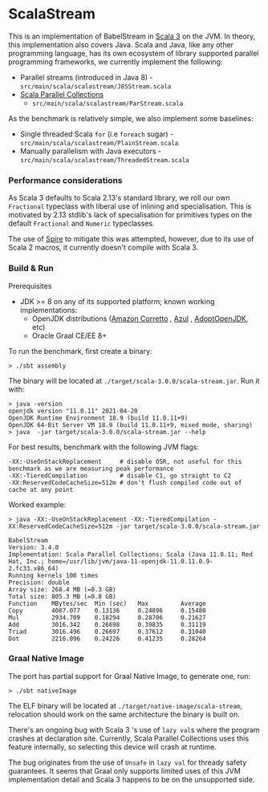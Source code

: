 ScalaStream
===========

This is an implementation of BabelStream
in [Scala 3](https://docs.scala-lang.org/scala3/new-in-scala3.html) on the JVM. In theory, this
implementation also covers Java. Scala and Java, like any other programming language, has its own
ecosystem of library supported parallel programming frameworks, we currently implement the
following:

* Parallel streams (introduced in Java 8) - `src/main/scala/scalastream/J8SStream.scala`
* [Scala Parallel Collections](https://github.com/scala/scala-parallel-collections)
    - `src/main/scala/scalastream/ParStream.scala`

As the benchmark is relatively simple, we also implement some baselines:

* Single threaded Scala `for` (i.e `foreach` sugar) - `src/main/scala/scalastream/PlainStream.scala`
* Manually parallelism with Java executors - `src/main/scala/scalastream/ThreadedStream.scala`

### Performance considerations

As Scala 3 defaults to Scala 2.13's standard library, we roll our own `Fractional` typeclass with
liberal use of inlining and specialisation. This is motivated by 2.13 stdlib's lack of
specialisation for primitives types on the default `Fractional` and `Numeric` typeclasses.

The use of [Spire](https://github.com/typelevel/spire) to mitigate this was attempted, however, due
to its use of Scala 2 macros, it currently doesn't compile with Scala 3.

### Build & Run

Prerequisites

* JDK >= 8 on any of its supported platform; known working implementations:
    - OpenJDK
      distributions ([Amazon Corretto](https://docs.aws.amazon.com/corretto/latest/corretto-11-ug/downloads-list.html)
      , [Azul](https://www.azul.com/downloads/?version=java-11-lts&package=jdk)
      , [AdoptOpenJDK](https://adoptopenjdk.net/), etc)
    - Oracle Graal CE/EE 8+

To run the benchmark, first create a binary:

```shell
> ./sbt assembly
```

The binary will be located at `./target/scala-3.0.0/scala-stream.jar`. Run it with:

```shell
> java -version 
openjdk version "11.0.11" 2021-04-20
OpenJDK Runtime Environment 18.9 (build 11.0.11+9)
OpenJDK 64-Bit Server VM 18.9 (build 11.0.11+9, mixed mode, sharing)
> java  -jar target/scala-3.0.0/scala-stream.jar --help

```

For best results, benchmark with the following JVM flags:

```
-XX:-UseOnStackReplacement     # disable OSR, not useful for this benchmark as we are measuring peak performance  
-XX:-TieredCompilation         # disable C1, go straight to C2 
-XX:ReservedCodeCacheSize=512m # don't flush compiled code out of cache at any point 
```

Worked example:

```shell
> java -XX:-UseOnStackReplacement -XX:-TieredCompilation -XX:ReservedCodeCacheSize=512m -jar target/scala-3.0.0/scala-stream.jar

BabelStream
Version: 3.4.0
Implementation: Scala Parallel Collections; Scala (Java 11.0.11; Red Hat, Inc.; home=/usr/lib/jvm/java-11-openjdk-11.0.11.0.9-2.fc33.x86_64)
Running kernels 100 times
Precision: double
Array size: 268.4 MB (=0.3 GB)
Total size: 805.3 MB (=0.8 GB)
Function    MBytes/sec  Min (sec)   Max         Average     
Copy        4087.077    0.13136     0.24896     0.15480     
Mul         2934.709    0.18294     0.28706     0.21627     
Add         3016.342    0.26698     0.39835     0.31119     
Triad       3016.496    0.26697     0.37612     0.31040     
Dot         2216.096    0.24226     0.41235     0.28264

```

### Graal Native Image

The port has partial support for Graal Native Image, to generate one, run:

```shell
> ./sbt nativeImage
```

The ELF binary will be located at `./target/native-image/scala-stream`, relocation should work on
the same architecture the binary is built on.

There's an ongoing bug with Scala 3 's use of `lazy val`s where the program crashes at declaration
site. Currently, Scala Parallel Collections uses this feature internally, so selecting this device
will crash at runtime.

The bug originates from the use of  `Unsafe` in `lazy val` for thready safety guarantees. It seems
that Graal only supports limited uses of this JVM implementation detail and Scala 3 happens to be on
the unsupported side.  